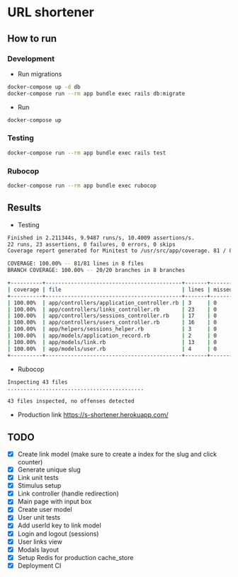 # URL shortener

## How to run

### Development
- Run migrations
```bash
docker-compose up -d db
docker-compose run --rm app bundle exec rails db:migrate
```
- Run
```bash
docker-compose up
```

### Testing
```bash
docker-compose run --rm app bundle exec rails test
```

### Rubocop
```bash
docker-compose run --rm app bundle exec rubocop 
```

## Results

- Testing
```bash
Finished in 2.211344s, 9.9487 runs/s, 10.4009 assertions/s.
22 runs, 23 assertions, 0 failures, 0 errors, 0 skips
Coverage report generated for Minitest to /usr/src/app/coverage. 81 / 81 LOC (100.0%) covered.

COVERAGE: 100.00% -- 81/81 lines in 8 files
BRANCH COVERAGE: 100.00% -- 20/20 branches in 8 branches

+----------+-------------------------------------------+-------+--------+---------+-----------------+----------+-----------------+------------------+
| coverage | file                                      | lines | missed | missing | branch coverage | branches | branches missed | branches missing |
+----------+-------------------------------------------+-------+--------+---------+-----------------+----------+-----------------+------------------+
| 100.00%  | app/controllers/application_controller.rb | 3     | 0      |         | 100.00%         | 0        | 0               |                  |
| 100.00%  | app/controllers/links_controller.rb       | 23    | 0      |         | 100.00%         | 8        | 0               |                  |
| 100.00%  | app/controllers/sessions_controller.rb    | 17    | 0      |         | 100.00%         | 4        | 0               |                  |
| 100.00%  | app/controllers/users_controller.rb       | 16    | 0      |         | 100.00%         | 4        | 0               |                  |
| 100.00%  | app/helpers/sessions_helper.rb            | 3     | 0      |         | 100.00%         | 0        | 0               |                  |
| 100.00%  | app/models/application_record.rb          | 2     | 0      |         | 100.00%         | 0        | 0               |                  |
| 100.00%  | app/models/link.rb                        | 13    | 0      |         | 100.00%         | 4        | 0               |                  |
| 100.00%  | app/models/user.rb                        | 4     | 0      |         | 100.00%         | 0        | 0               |                  |
+----------+-------------------------------------------+-------+--------+---------+-----------------+----------+-----------------+------------------+
```

- Rubocop
```bash
Inspecting 43 files
...........................................

43 files inspected, no offenses detected
```

- Production link
https://s-shortener.herokuapp.com/

## TODO
- [x] Create link model (make sure to create a index for the slug and click counter)
- [x] Generate unique slug
- [x] Link unit tests
- [x] Stimulus setup
- [x] Link controller (handle redirection)
- [x] Main page with input box
- [x] Create user model
- [x] User unit tests
- [x] Add userId key to link model
- [x] Login and logout (sessions)
- [x] User links view
- [x] Modals layout
- [x] Setup Redis for production cache_store
- [x] Deployment CI